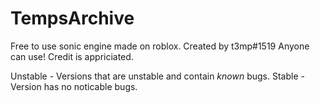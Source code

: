 # TempsArchive
Free to use sonic engine made on roblox.
Created by t3mp#1519
Anyone can use!
Credit is appriciated.

Unstable - Versions that are unstable and contain *known* bugs.
Stable - Version has no noticable bugs. 
